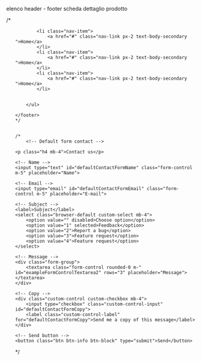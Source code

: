 elenco
header - footer
scheda dettaglio prodotto

  /*
  <div class="container ">
    <footer class="py-3 my-4"> 
        <ul class="nav justify-content-center border-bottom pb-3 mb-3">

            <li class="nav-item">
                <a href="#" class="nav-link px-2 text-body-secondary ">Home</a>
            </li>
            <li class="nav-item">
                <a href="#" class="nav-link px-2 text-body-secondary ">Home</a>
            </li>
            <li class="nav-item">
                <a href="#" class="nav-link px-2 text-body-secondary ">Home</a>
            </li>
            

        </ul>

    </footer>
    */


    /*
        <!-- Default form contact -->
<div class="container d-flex justify-content-center text-center border border-light p-5 " action="#!">

    <p class="h4 mb-4">Contact us</p>

    <!-- Name -->
    <input type="text" id="defaultContactFormName" class="form-control m-5" placeholder="Name">

    <!-- Email -->
    <input type="email" id="defaultContactFormEmail" class="form-control m-5" placeholder="E-mail">

    <!-- Subject -->
    <label>Subject</label>
    <select class="browser-default custom-select mb-4">
        <option value="" disabled>Choose option</option>
        <option value="1" selected>Feedback</option>
        <option value="2">Report a bug</option>
        <option value="3">Feature request</option>
        <option value="4">Feature request</option>
    </select>

    <!-- Message -->
    <div class="form-group">
        <textarea class="form-control rounded-0 m-" id="exampleFormControlTextarea2" rows="3" placeholder="Message"></textarea>
    </div>

    <!-- Copy -->
    <div class="custom-control custom-checkbox mb-4">
        <input type="checkbox" class="custom-control-input" id="defaultContactFormCopy">
        <label class="custom-control-label" for="defaultContactFormCopy">Send me a copy of this message</label>
    </div>

    <!-- Send button -->
    <button class="btn btn-info btn-block" type="submit">Send</button>

</div>
<!-- Default form contact -->
*/